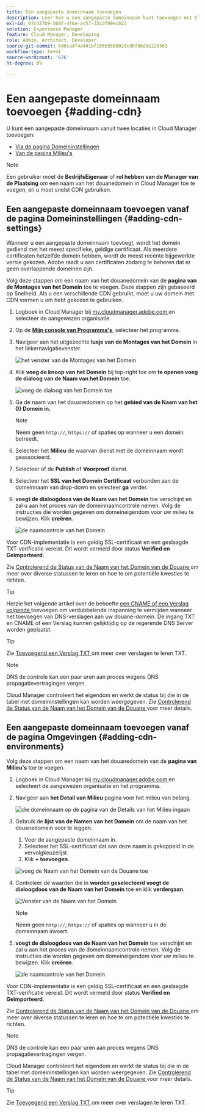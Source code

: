 ```yaml
---
title: Een aangepaste domeinnaam toevoegen
description: Leer hoe u een aangepaste domeinnaam kunt toevoegen met Cloud Manager.
exl-id: 0fc427b9-560f-4f6e-ac57-32cdf09ec623
solution: Experience Manager
feature: Cloud Manager, Developing
role: Admin, Architect, Developer
source-git-commit: 646ca4f4a441bf1565558002dcd6f96d3e228563
workflow-type: tm+mt
source-wordcount: '676'
ht-degree: 0%

---
```



# Een aangepaste domeinnaam toevoegen {#adding-cdn}

U kunt een aangepaste domeinnaam vanuit twee locaties in Cloud Manager toevoegen:

* [Via de pagina Domeininstellingen](#adding-cdn-settings)
* [Van de pagina Milieu&#39;s](#adding-cdn-environments)

>[!NOTE]
>
>Een gebruiker moet de **BedrijfsEigenaar** of **rol hebben van de Manager van de Plaatsing** om een naam van het douanedomein in Cloud Manager toe te voegen, en u moet snelst CDN gebruiken.

## Een aangepaste domeinnaam toevoegen vanaf de pagina Domeininstellingen {#adding-cdn-settings}

Wanneer u een aangepaste domeinnaam toevoegt, wordt het domein gediend met het meest specifieke, geldige certificaat. Als meerdere certificaten hetzelfde domein hebben, wordt de meest recente bijgewerkte versie gekozen. Adobe raadt u aan certificaten zodanig te beheren dat er geen overlappende domeinen zijn.

Volg deze stappen om een naam van het douanedomein van de **pagina van de Montages van het Domein** toe te voegen. Deze stappen zijn gebaseerd op Snelheid. Als u een verschillende CDN gebruikt, moet u uw domein met CDN vormen u om hebt gekozen te gebruiken.

1. Logboek in Cloud Manager bij [ my.cloudmanager.adobe.com ](https://my.cloudmanager.adobe.com/) en selecteer de aangewezen organisatie.

1. Op de **[Mijn console van Programma&#39;s](/help/implementing/cloud-manager/navigation.md#my-programs)**, selecteer het programma.

1. Navigeer aan het uitgezochte **lusje van de Montages van het Domein** in het linkernavigatievenster.

   ![ het venster van de Montages van het Domein ](/help/implementing/cloud-manager/assets/cdn/cdn-create.png)

1. Klik **voeg de knoop van het Domein** bij top-right toe om **te openen voeg de dialoog van de Naam van het Domein** toe.

   ![ voeg de dialoog van het Domein toe ](/help/implementing/cloud-manager/assets/cdn/add-cdn1.png)

1. Ga de naam van het douanedomein op het **gebied van de Naam van het 0} Domein in.**

   >[!NOTE]
   >
   >Neem geen `http://`, `https://` of spaties op wanneer u een domein betreedt.

1. Selecteer het **Milieu** de waarvan dienst met de domeinnaam wordt geassocieerd.

1. Selecteer of de **Publish** of **Voorproef** dienst.

1. Selecteer het **SSL van het Domein Certificaat** verbonden aan de domeinnaam van drop-down en selecteer **ga** verder.

1. **voegt de dialoogdoos van de Naam van het Domein** toe verschijnt en zal u aan het proces van de domeinnaamcontrole nemen. Volg de instructies die worden gegeven om domeineigendom voor uw milieu te bewijzen. Klik **creëren**.

   ![ de naamcontrole van het Domein ](/help/implementing/cloud-manager/assets/cdn/cdn-create6.png)

Voor CDN-implementatie is een geldig SSL-certificaat en een geslaagde TXT-verificatie vereist. Dit wordt vermeld door status **Verified en Geïmporteerd**.

Zie [ Controlerend de Status van de Naam van het Domein van de Douane ](/help/implementing/cloud-manager/custom-domain-names/check-domain-name-status.md) om meer over diverse statussen te leren en hoe te om potentiële kwesties te richten.

>[!TIP]
>
>Herzie het volgende artikel over de behoefte [ een CNAME of een Verslag volgende ](/help/implementing/cloud-manager/custom-domain-names/configure-dns-settings.md) toevoegen om verdubbelende inspanning te vermijden wanneer het toevoegen van DNS-verslagen aan uw douane-domein. De ingang TXT en CNAME of een Verslag kunnen gelijktijdig op de regerende DNS Server worden geplaatst.

>[!TIP]
>
>Zie [ Toevoegend een Verslag TXT ](/help/implementing/cloud-manager/custom-domain-names/add-text-record.md) om meer over verslagen te leren TXT.

>[!NOTE]
>
>DNS de controle kan een paar uren aan proces wegens DNS propagatievertragingen vergen.
>
>Cloud Manager controleert het eigendom en werkt de status bij die in de tabel met domeininstellingen kan worden weergegeven. Zie [ Controlerend de Status van de Naam van het Domein van de Douane ](/help/implementing/cloud-manager/custom-domain-names/check-domain-name-status.md) voor meer details.

## Een aangepaste domeinnaam toevoegen vanaf de pagina Omgevingen {#adding-cdn-environments}

Volg deze stappen om een naam van het douanedomein van de **pagina van Milieu&#39;s** toe te voegen.

1. Logboek in Cloud Manager bij [ my.cloudmanager.adobe.com ](https://my.cloudmanager.adobe.com/) en selecteert de aangewezen organisatie en het programma.

1. Navigeer aan **het Detail van Milieu** pagina voor het milieu van belang.

   ![ die domeinnaam op de pagina van de Details van het Milieu ingaan ](/help/implementing/cloud-manager/assets/cdn/cdn-create4.png)

1. Gebruik de **lijst van de Namen van het Domein** om de naam van het douanedomein voor te leggen.

   1. Voer de aangepaste domeinnaam in.
   1. Selecteer het SSL-certificaat dat aan deze naam is gekoppeld in de vervolgkeuzelijst.
   1. Klik **+ toevoegen**.

   ![ voeg de Naam van het Domein van de Douane toe ](/help/implementing/cloud-manager/assets/cdn/cdn-create3.png)

1. Controleer de waarden die in **worden geselecteerd voegt de dialoogdoos van de Naam van het Domein** toe en klik **verdergaan**.

   ![ Venster van de Naam van het Domein ](/help/implementing/cloud-manager/assets/cdn/cdn-create5.png)

   >[!NOTE]
   >
   >Neem geen `http://`, `https://` of spaties op wanneer u in de domeinnaam invoert.

1. **voegt de dialoogdoos van de Naam van het Domein** toe verschijnt en zal u aan het proces van de domeinnaamcontrole nemen. Volg de instructies die worden gegeven om domeineigendom voor uw milieu te bewijzen. Klik **creëren**.

   ![ de naamcontrole van het Domein ](/help/implementing/cloud-manager/assets/cdn/cdn-create6.png)

Voor CDN-implementatie is een geldig SSL-certificaat en een geslaagde TXT-verificatie vereist. Dit wordt vermeld door status **Verified en Geïmporteerd**.

Zie [ Controlerend de Status van de Naam van het Domein van de Douane ](/help/implementing/cloud-manager/custom-domain-names/check-domain-name-status.md) om meer over diverse statussen te leren en hoe te om potentiële kwesties te richten.

>[!NOTE]
>
>DNS de controle kan een paar uren aan proces wegens DNS propagatievertragingen vergen.
>
>Cloud Manager controleert het eigendom en werkt de status bij die in de tabel met domeininstellingen kan worden weergegeven. Zie [ Controlerend de Status van de Naam van het Domein van de Douane ](/help/implementing/cloud-manager/custom-domain-names/check-domain-name-status.md) voor meer details.

>[!TIP]
>
>Zie [ Toevoegend een Verslag TXT ](/help/implementing/cloud-manager/custom-domain-names/add-text-record.md) om meer over verslagen te leren TXT.
